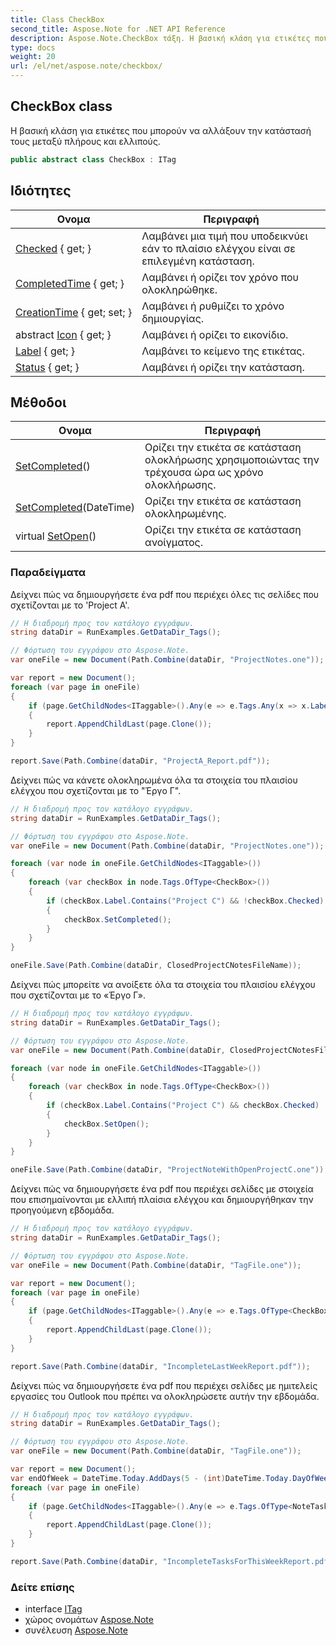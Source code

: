 ```yaml
---
title: Class CheckBox
second_title: Aspose.Note for .NET API Reference
description: Aspose.Note.CheckBox τάξη. Η βασική κλάση για ετικέτες που μπορούν να αλλάξουν την κατάστασή τους μεταξύ πλήρους και ελλιπούς.
type: docs
weight: 20
url: /el/net/aspose.note/checkbox/
---
```

## CheckBox class

Η βασική κλάση για ετικέτες που μπορούν να αλλάξουν την κατάστασή τους μεταξύ πλήρους και ελλιπούς.

```csharp
public abstract class CheckBox : ITag
```

## Ιδιότητες

| Ονομα | Περιγραφή |
| --- | --- |
| [Checked](../../aspose.note/checkbox/checked/) { get; } | Λαμβάνει μια τιμή που υποδεικνύει εάν το πλαίσιο ελέγχου είναι σε επιλεγμένη κατάσταση. |
| [CompletedTime](../../aspose.note/checkbox/completedtime/) { get; } | Λαμβάνει ή ορίζει τον χρόνο που ολοκληρώθηκε. |
| [CreationTime](../../aspose.note/checkbox/creationtime/) { get; set; } | Λαμβάνει ή ρυθμίζει το χρόνο δημιουργίας. |
| abstract [Icon](../../aspose.note/checkbox/icon/) { get; } | Λαμβάνει ή ορίζει το εικονίδιο. |
| [Label](../../aspose.note/checkbox/label/) { get; } | Λαμβάνει το κείμενο της ετικέτας. |
| [Status](../../aspose.note/checkbox/status/) { get; } | Λαμβάνει ή ορίζει την κατάσταση. |

## Μέθοδοι

| Ονομα | Περιγραφή |
| --- | --- |
| [SetCompleted](../../aspose.note/checkbox/setcompleted/#setcompleted)() | Ορίζει την ετικέτα σε κατάσταση ολοκλήρωσης χρησιμοποιώντας την τρέχουσα ώρα ως χρόνο ολοκλήρωσης. |
| [SetCompleted](../../aspose.note/checkbox/setcompleted/#setcompleted_1)(DateTime) | Ορίζει την ετικέτα σε κατάσταση ολοκληρωμένης. |
| virtual [SetOpen](../../aspose.note/checkbox/setopen/)() | Ορίζει την ετικέτα σε κατάσταση ανοίγματος. |

### Παραδείγματα

Δείχνει πώς να δημιουργήσετε ένα pdf που περιέχει όλες τις σελίδες που σχετίζονται με το 'Project A'.

```csharp
// Η διαδρομή προς τον κατάλογο εγγράφων.
string dataDir = RunExamples.GetDataDir_Tags();

// Φόρτωση του εγγράφου στο Aspose.Note.
var oneFile = new Document(Path.Combine(dataDir, "ProjectNotes.one"));

var report = new Document();
foreach (var page in oneFile)
{
    if (page.GetChildNodes<ITaggable>().Any(e => e.Tags.Any(x => x.Label.Contains("Project A"))))
    {
        report.AppendChildLast(page.Clone());
    }
}

report.Save(Path.Combine(dataDir, "ProjectA_Report.pdf"));
```

Δείχνει πώς να κάνετε ολοκληρωμένα όλα τα στοιχεία του πλαισίου ελέγχου που σχετίζονται με το "Έργο Γ".

```csharp
// Η διαδρομή προς τον κατάλογο εγγράφων.
string dataDir = RunExamples.GetDataDir_Tags();

// Φόρτωση του εγγράφου στο Aspose.Note.
var oneFile = new Document(Path.Combine(dataDir, "ProjectNotes.one"));

foreach (var node in oneFile.GetChildNodes<ITaggable>())
{
    foreach (var checkBox in node.Tags.OfType<CheckBox>())
    {
        if (checkBox.Label.Contains("Project C") && !checkBox.Checked)
        {
            checkBox.SetCompleted();
        }
    }
}

oneFile.Save(Path.Combine(dataDir, ClosedProjectCNotesFileName));
```

Δείχνει πώς μπορείτε να ανοίξετε όλα τα στοιχεία του πλαισίου ελέγχου που σχετίζονται με το «Έργο Γ».

```csharp
// Η διαδρομή προς τον κατάλογο εγγράφων.
string dataDir = RunExamples.GetDataDir_Tags();

// Φόρτωση του εγγράφου στο Aspose.Note.
var oneFile = new Document(Path.Combine(dataDir, ClosedProjectCNotesFileName));

foreach (var node in oneFile.GetChildNodes<ITaggable>())
{
    foreach (var checkBox in node.Tags.OfType<CheckBox>())
    {
        if (checkBox.Label.Contains("Project C") && checkBox.Checked)
        {
            checkBox.SetOpen();
        }
    }
}

oneFile.Save(Path.Combine(dataDir, "ProjectNoteWithOpenProjectC.one"));
```

Δείχνει πώς να δημιουργήσετε ένα pdf που περιέχει σελίδες με στοιχεία που επισημαίνονται με ελλιπή πλαίσια ελέγχου και δημιουργήθηκαν την προηγούμενη εβδομάδα.

```csharp
// Η διαδρομή προς τον κατάλογο εγγράφων.
string dataDir = RunExamples.GetDataDir_Tags();

// Φόρτωση του εγγράφου στο Aspose.Note.
var oneFile = new Document(Path.Combine(dataDir, "TagFile.one"));

var report = new Document();
foreach (var page in oneFile)
{
    if (page.GetChildNodes<ITaggable>().Any(e => e.Tags.OfType<CheckBox>().Any(x => !x.Checked && DateTime.UtcNow.Subtract(TimeSpan.FromDays(7)) <= x.CreationTime)))
    {
        report.AppendChildLast(page.Clone());
    }
}

report.Save(Path.Combine(dataDir, "IncompleteLastWeekReport.pdf"));
```

Δείχνει πώς να δημιουργήσετε ένα pdf που περιέχει σελίδες με ημιτελείς εργασίες του Outlook που πρέπει να ολοκληρώσετε αυτήν την εβδομάδα.

```csharp
// Η διαδρομή προς τον κατάλογο εγγράφων.
string dataDir = RunExamples.GetDataDir_Tags();

// Φόρτωση του εγγράφου στο Aspose.Note.
var oneFile = new Document(Path.Combine(dataDir, "TagFile.one"));

var report = new Document();
var endOfWeek = DateTime.Today.AddDays(5 - (int)DateTime.Today.DayOfWeek);
foreach (var page in oneFile)
{
    if (page.GetChildNodes<ITaggable>().Any(e => e.Tags.OfType<NoteTask>().Any(x => !x.Checked && DateTime.UtcNow.Subtract(TimeSpan.FromDays(7)) <= x.CreationTime && x.DueDate <= endOfWeek)))
    {
        report.AppendChildLast(page.Clone());
    }
}

report.Save(Path.Combine(dataDir, "IncompleteTasksForThisWeekReport.pdf"));
```

### Δείτε επίσης

* interface [ITag](../itag/)
* χώρος ονομάτων [Aspose.Note](../../aspose.note/)
* συνέλευση [Aspose.Note](../../)


